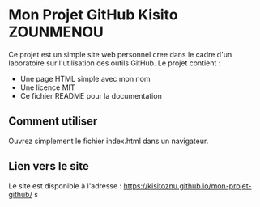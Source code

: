 # Mon Projet GitHub Kisito ZOUNMENOU

Ce projet est un simple site web personnel cree dans le cadre d'un laboratoire sur l'utilisation des outils GitHub. 
Le projet contient :
- Une page HTML simple avec mon nom
- Une licence MIT
- Ce fichier README pour la documentation

## Comment utiliser
Ouvrez simplement le fichier index.html dans un navigateur.

## Lien vers le site
Le site est disponible à l'adresse : https://kisitoznu.github.io/mon-projet-github/
s
